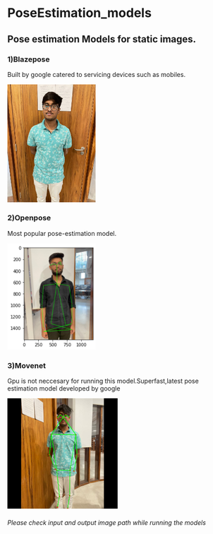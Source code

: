 # PoseEstimation_models

## Pose estimation Models for static images.

### 1)Blazepose

Built by google catered to servicing devices such as mobiles.

<img src='https://github.com/Arth-999/PoseEstimation_models/blob/main/Blazepose/arth1output.png' width='200' />


### 2)Openpose

Most popular pose-estimation model.

<img src='https://github.com/Arth-999/PoseEstimation_models/blob/main/openpose/output.png' width='200' />

### 3)Movenet

Gpu is not neccesary for running this model.Superfast,latest pose estimation model developed by google

<img src='https://github.com/Arth-999/PoseEstimation_models/blob/main/Movenet/mobenet.png' width='250' />

###### Please check input and output image path while running the models
